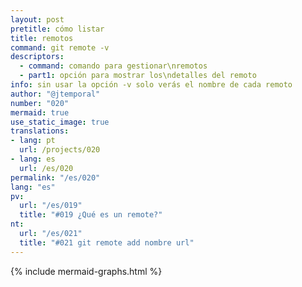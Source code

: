 ```yaml
---
layout: post
pretitle: cómo listar
title: remotos
command: git remote -v
descriptors:
  - command: comando para gestionar\nremotos
  - part1: opción para mostrar los\ndetalles del remoto
info: sin usar la opción -v solo verás el nombre de cada remoto
author: "@jtemporal"
number: "020"
mermaid: true
use_static_image: true
translations:
- lang: pt
  url: /projects/020
- lang: es
  url: /es/020
permalink: "/es/020"
lang: "es"
pv:
  url: "/es/019"
  title: "#019 ¿Qué es un remote?"
nt:
  url: "/es/021"
  title: "#021 git remote add nombre url"
---
```


{% include mermaid-graphs.html %}